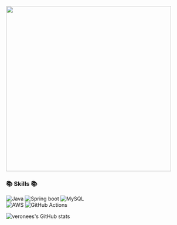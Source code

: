 <a href="https://github.com/devxb/gitanimals">
    <img src = "https://render.gitanimals.org/farms/veronees" width = "450">
</a>

### 📚 Skills 📚
<p>
    
  ![Java](https://img.shields.io/badge/java-%23ED8B00.svg?style=flat&logo=openjdk&logoColor=white)
  ![Spring boot](https://img.shields.io/badge/Springboot-%236DB33F.svg?style=flat&logo=spring&logoColor=white)
  ![MySQL](https://img.shields.io/badge/mysql-%2300f.svg?style=flat&logo=mysql&logoColor=white)
  <br>
  ![AWS](https://img.shields.io/badge/AWS-%23232F3E.svg?style=flat&logo=amazon-aws&logoColor=white)
  ![GitHub Actions](https://img.shields.io/badge/GitHub%20Actions-2088FF?style=flat-round&logo=githubactions&logoColor=white)

![veronees's GitHub stats](https://github-readme-stats.vercel.app/api?username=veronees&show_icons=true&bg_color=00000000&title_color=F8418B&icon_color=F1D246&text_color=8C9196)
</p>
